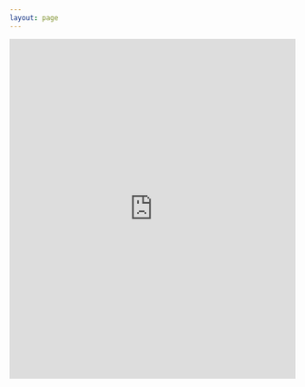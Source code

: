 ```yaml
---
layout: page
---
```


<iframe src="https://calendar.google.com/calendar/embed?height=600&amp;wkst=1&amp;bgcolor=%23FFFFFF&amp;src=crosstimbersdaycamp%40gmail.com&amp;color=%23711616&amp;ctz=America%2FChicago" style="border-width:0" width="100%" height="600" frameborder="0" scrolling="no"></iframe>
